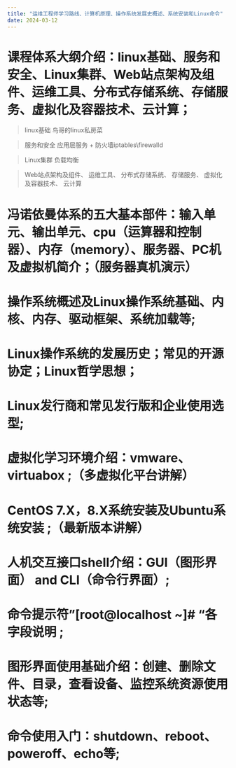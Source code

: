```yaml
---
title: "运维工程师学习路线、计算机原理、操作系统发展史概述、系统安装和Linux命令"
date: 2024-03-12
---
```


# 课程体系大纲介绍：linux基础、服务和安全、Linux集群、Web站点架构及组件、运维工具、分布式存储系统、存储服务、虚拟化及容器技术、云计算；
>linux基础
鸟哥的linux私房菜
 
>服务和安全
应用层服务 + 防火墙iptables\firewalld 

>Linux集群
负载均衡

>Web站点架构及组件、
>运维工具、
>分布式存储系统、
>存储服务、
>虚拟化及容器技术、
>云计算
# 冯诺依曼体系的五大基本部件：输入单元、输出单元、cpu（运算器和控制器）、内存（memory）、服务器、PC机及虚拟机简介；（服务器真机演示）
# 操作系统概述及Linux操作系统基础、内核、内存、驱动框架、系统加载等;
# Linux操作系统的发展历史；常见的开源协定；Linux哲学思想；
# Linux发行商和常见发行版和企业使用选型;
# 虚拟化学习环境介绍：vmware、virtuabox ;（多虚拟化平台讲解）
# CentOS 7.X，8.X系统安装及Ubuntu系统安装 ;（最新版本讲解）
# 人机交互接口shell介绍：GUI（图形界面） and CLI（命令行界面）;
# 命令提示符”[root@localhost ~]# “各字段说明 ;
# 图形界面使用基础介绍：创建、删除文件、目录，查看设备、监控系统资源使用状态等;
# 命令使用入门：shutdown、reboot、poweroff、echo等;

